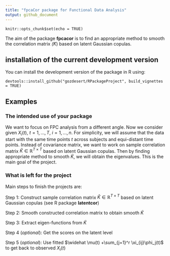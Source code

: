 ```yaml
---
title: "fpcaCor package for Functional Data Analysis"
output: github_document
---
```



```{r setup, include=FALSE}
knitr::opts_chunk$set(echo = TRUE)
```


The aim of the package **fpcacor** is to find an appropriate method to smooth the correlation matrix $\tilde(K)$ based on latent Gaussian copulas. 

## installation of the current development version

You can install the development version of the package in R using:

```{r}
devtools::install_github("gozdesert/RPackageProject", build_vignettes = TRUE) 
``` 

## Examples

### The intended use of your package 
We want to focus on FPC analysis from a different angle. Now we consider given $X_i(t)$, $t=1, \dots, T$, $i = 1, \dots, n$. For simplicity, we will assume that the data start with the same time points $t$ across subjects and equi-distant time points. Instead of covariance matrix, we want to work on sample correlation matrix $\hat{K} \in \mathbb{R}^{T \times T}$ based on latent Gaussian copulas. Then by finding appropriate method to smooth $\tilde{K}$, we will obtain the eigenvalues. This is the main goal of the project.

### What is left for the project 
Main steps to finish the projects are: 

Step 1: Construct sample correlation matrix $\widehat K \in \mathbb{R}^{T \times T}$ based on latent Gaussian copulas (see R package **latentcor**)

Step 2: Smooth constructed correlation matrix to obtain smooth $\widetilde K$

Step 3: Extract eigen-functions from $\widetilde K$

Step 4 (*optional*): Get the scores on the latent level

Step 5 (*optional*): Use fitted $\widehat \mu(t) +\sum_{j=1}^r \xi_{ij}\phi_j(t)$ to get back to observed $X_i(t)$


